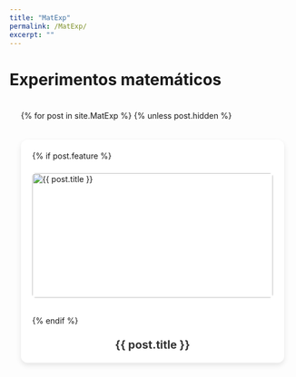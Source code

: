 ```yaml
---
title: "MatExp"
permalink: /MatExp/
excerpt: ""
---
```


<h1>Experimentos matemáticos</h1>

<style>
/* Grid container */
.matexp-grid {
  display: grid;
  grid-template-columns: repeat(auto-fit, minmax(300px, 1fr));
  gap: 20px;
  padding: 20px;
}

/* Flip card container */
.flip-card {
  background-color: transparent;
  width: 100%;
  perspective: 1200px;
  position: relative;
}

/* Inner flip wrapper */
.flip-card-inner {
  position: relative;
  width: 100%;
  height: 100%;
  min-height: 380px;
  transition: transform 0.6s;
  transform-style: preserve-3d;
}

/* Flip on hover */
.flip-card:hover .flip-card-inner {
  transform: rotateY(180deg);
}

/* Front and back faces */
.matexp-card-front,
.matexp-card-back {
  position: absolute;
  width: 100%;
  height: 100%;
  min-height: 380px;
  backface-visibility: hidden;
  -webkit-backface-visibility: hidden;
  border-radius: 12px;
  background-color: #fff;
  box-shadow: 0 4px 10px rgba(0, 0, 0, 0.1);
  padding: 20px;
  box-sizing: border-box;
  display: flex;
  flex-direction: column;
  justify-content: space-between;
  overflow: hidden;
}

/* Front face */
.matexp-card-front {
  z-index: 2;
}

.matexp-card-front img {
  width: 100%;
  height: auto;
  max-height: 220px;
  object-fit: contain;
  margin-bottom: 10px;
  border-radius: 6px;
}

.matexp-card-front h2 {
  font-size: 1.4em;
  margin: 0;
  text-align: center;
  color: #333;
  flex-shrink: 0;
}

/* Back face */
.matexp-card-back {
  transform: rotateY(180deg);
  overflow: hidden;
}

.matexp-card-back-content {
  overflow-y: auto;
  max-height: 100%;
  padding-right: 10px;
}

.matexp-card-back h2 {
  margin-top: 0;
  color: #007bff;
  font-size: 1.3em;
}

.matexp-card-back p {
  margin: 10px 0 0;
  line-height: 1.5;
}
</style>


<div class="matexp-grid">
  {% for post in site.MatExp %}
    {% unless post.hidden %}
      <a href="{{ post.url }}" class="flip-card">
        <div class="flip-card-inner">
          <!-- Front -->
          <div class="matexp-card-front">
            {% if post.feature %}
              <img src="{{ post.feature | relative_url }}" alt="{{ post.title }}">
            {% endif %}
            <h2>{{ post.title }}</h2>
          </div>

          <!-- Back -->
          <div class="matexp-card-back">
            <div class="matexp-card-back-content">
              <h2>{{ post.title }}</h2>
              {% if post.excerpt %}
                <p>{{ post.excerpt }}</p>
              {% endif %}
            </div>
          </div>
        </div>
      </a>
    {% endunless %}
  {% endfor %}
</div>
